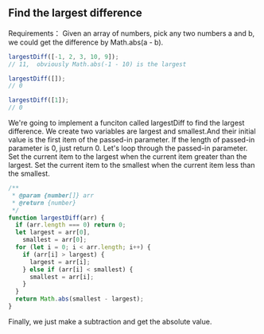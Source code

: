 ## Find the largest difference

Requirements：
Given an array of numbers, pick any two numbers a and b, we could get the difference by Math.abs(a - b).

```js
largestDiff([-1, 2, 3, 10, 9]);
// 11,  obviously Math.abs(-1 - 10) is the largest

largestDiff([]);
// 0

largestDiff([1]);
// 0
```

We're going to implement a funciton called largestDiff to find the largest difference.
We create two variables are largest and smallest.And their initial value is the first item of the passed-in parameter.
If the length of passed-in parameter is 0, just return 0.
Let's loop through the passed-in parameter. Set the current item to the largest when the current item greater than the largest. Set the current item to the smallest when the current item less than the smallest.

```js
/**
 * @param {number[]} arr
 * @return {number}
 */
function largestDiff(arr) {
  if (arr.length === 0) return 0;
  let largest = arr[0],
    smallest = arr[0];
  for (let i = 0; i < arr.length; i++) {
    if (arr[i] > largest) {
      largest = arr[i];
    } else if (arr[i] < smallest) {
      smallest = arr[i];
    }
  }
  return Math.abs(smallest - largest);
}
```

Finally, we just make a subtraction and get the absolute value.
